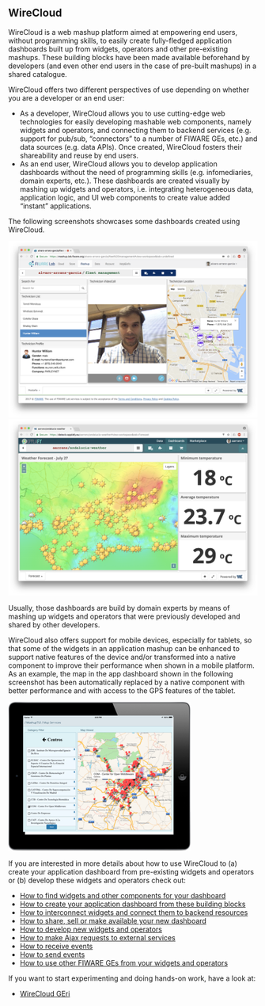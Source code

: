 <hr class="processing" style="display:none"/>
<h2>WireCloud</h2>

WireCloud is a web mashup platform aimed at empowering end users, without
programming skills, to easily create fully-fledged application dashboards built
up from widgets, operators and other pre-existing mashups. These building blocks
have been made available beforehand by developers (and even other end users in
the case of pre-built mashups) in a shared catalogue.

WireCloud offers two different perspectives of use depending on whether you are
a developer or an end user:

-   As a developer, WireCloud allows you to use cutting-edge web technologies
    for easily developing mashable web components, namely widgets and operators,
    and connecting them to backend services (e.g. support for pub/sub,
    “connectors” to a number of FIWARE GEs, etc.) and data sources (e.g. data
    APIs). Once created, WireCloud fosters their shareability and reuse by end
    users.
-   As an end user, WireCloud allows you to develop application dashboards
    without the need of programming skills (e.g. infomediaries, domain experts,
    etc.). These dashboards are created visually by mashing up widgets and
    operators, i.e. integrating heterogeneous data, application logic, and UI
    web components to create value added “instant” applications.

The following screenshots showcases some dashboards created using WireCloud.

![](wirecloud/images/sample-dashboard1.png) ![](wirecloud/images/sample-dashboard2.png)

Usually, those dashboards are build by domain experts by means of mashing up
widgets and operators that were previously developed and shared by other
developers.

WireCloud also offers support for mobile devices, especially for tablets, so
that some of the widgets in an application mashup can be enhanced to support
native features of the device and/or transformed into a native component to
improve their performance when shown in a mobile platform. As an example, the
map in the app dashboard shown in the following screenshot has been
automatically replaced by a native component with better performance and with
access to the GPS features of the tablet.

![](wirecloud/images/Creating-application-dashboards2.png)

If you are interested in more details about how to use WireCloud to (a) create
your application dashboard from pre-existing widgets and operators or (b)
develop these widgets and operators check out:

-   [How to find widgets and other components for your dashboard](/visualization/wirecloud/how-to-find-widgets-and-other-components-for-your-dashboard.md)
-   [How to create your application dashboard from these building blocks](/visualization/wirecloud/how-to-create-your-application-dashboard-from-these-building-blocks.md)
-   [How to interconnect widgets and connect them to backend resources](/visualization/wirecloud/how-to-interconnect-widgets-and-connect-them-to-backend-resources.md)
-   [How to share, sell or make available your new dashboard](/visualization/wirecloud/how-to-share-sell-or-make-available-your-new-dashboard.md)
-   [How to develop new widgets and operators](/visualization/wirecloud/how-to-develop-new-widgets-and-operators.md)
-   [How to make Ajax requests to external services](/visualization/wirecloud/how-to-make-ajax-requests-to-external-services.md)
-   [How to receive events](/visualization/wirecloud/how-to-receive-events.md)
-   [How to send events](/visualization/wirecloud/how-to-send-events.md)
-   [How to use other FIWARE GEs from your widgets and operators](/visualization/wirecloud/how-to-use-other-fiware-ges-from-your-widgets-and-operators.md)

If you want to start experimenting and doing hands-on work, have a look at:

-   [WireCloud GEri](http://github.com/fiware/apps.wirecloud)
